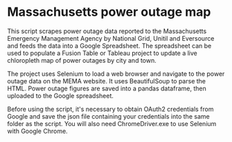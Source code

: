 # Massachusetts power outage map
This script scrapes power outage data reported to the Massachusetts Emergency Management Agency by National Grid, Unitil and Eversource and feeds the data into a Google Spreadsheet. The spreadsheet can be used to populate a Fusion Table or Tableau project to update a live chloropleth map of power outages by city and town.


The project uses Selenium to load a web browser and navigate to the power outage data on the MEMA website. It uses BeautifulSoup to parse the HTML. Power outage figures are saved into a pandas dataframe, then uploaded to the Google spreadsheet.


Before using the script, it's necessary to obtain OAuth2 credentials from Google and save the json file containing your credentials into the same folder as the script. You will also need ChromeDriver.exe to use Selenium with Google Chrome.
